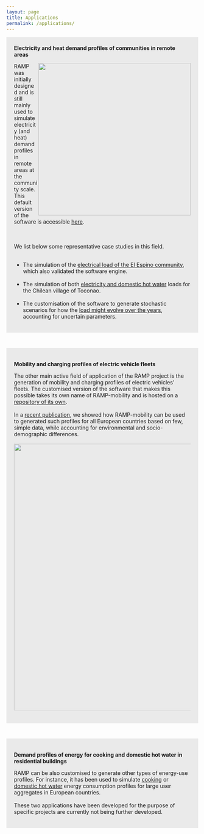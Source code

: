 ```yaml
---
layout: page
title: Applications
permalink: /applications/
---
```


<div style="background-color: #EAEAEA; text-align:left; vertical-align: middle; padding:20px 20px;" width="350">
<h style="color: "><b>Electricity and heat demand profiles of communities in remote areas</b>

<p><img src="/assets/ramp_cloud.gif" width="400" align="right" class="pad-top-left"/></p>


RAMP was initially designed and is still mainly used to simulate electricity (and heat) demand profiles in remote areas at the community scale. This default version of the software is accessible <a href="https://github.com/RAMP-project/RAMP">here</a>.

<br><br>
We list below some representative case studies in this field.
<br><br>


<ul>
  <li>The simulation of the <a href="https://doi.org/10.1016/j.energy.2019.04.097">electrical load of the El Espino community</a>, which also validated the software engine.</li>
  <br>
  <li>The simulation of both <a href="https://doi.org/10.3390/app10217445">electricity and domestic hot water</a> loads for the Chilean village of Toconao.</li>
  <br>
  <li>The customisation of the software to generate stochastic scenarios for how the <a href="https://doi.org/10.1016/j.esd.2020.07.002">load might evolve over the years</a>, accounting for uncertain parameters.</li>
</ul>
</h>
</div>
<div style="background-color: ; text-align:left; vertical-align: middle; padding:20px 20px;" width="350"></div>

<div style="background-color: #EAEAEA; text-align:left; vertical-align: middle; padding:20px 20px;" width="350">

<p><b>Mobility and charging profiles of electric vehicle fleets</b></p>

<p>The other main active field of application of the RAMP project is the generation of mobility and charging profiles of electric vehicles' fleets. The customised version of the software that makes this possible takes its own name of RAMP-mobility and is hosted on a <a href="https://github.com/RAMP-project/RAMP-mobility">repository of its own</a>.
<br><br>
In a <a href="https://doi.org/10.1016/j.apenergy.2022.118676">recent publication</a>, we showed how RAMP-mobility can be used to generated such profiles for all European countries based on few, simple data, while accounting for environmental and socio-demographic differences.
<br><br>
<img src="/assets/vehicles.gif" width="700" align="center"/>
<br>

</p>

</div>

<div style="background-color: ; text-align:left; vertical-align: middle; padding:20px 20px;" width="350"></div>

<div style="background-color: #EAEAEA; text-align:left; vertical-align: middle; padding:20px 20px;" width="350">
<p><b>Demand profiles of energy for cooking and domestic hot water in residential buildings</b></p>

RAMP can be also customised to generate other types of energy-use profiles. For instance, it has been used to simulate <a href="https://sentinel.energy/wp-content/uploads/2021/03/D4.2-EC.pdf">cooking</a> or <a href="https://re.public.polimi.it/retrieve/e0c31c0f-a7b8-4599-e053-1705fe0aef77/ECOS2020-lombardi_quoilin_colombo-flexibility%20of%20smart%20p2h%20vpps.pdf">domestic hot water</a> energy consumption profiles for large user aggregates in European countries. 
<br><br>
These two applications have been developed for the purpose of specific projects are currently not being further developed.
